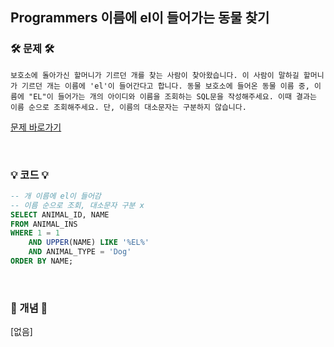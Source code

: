 ## Programmers 이름에 el이 들어가는 동물 찾기

### 🛠️ 문제 🛠️

```
보호소에 돌아가신 할머니가 기르던 개를 찾는 사람이 찾아왔습니다. 이 사람이 말하길 할머니가 기르던 개는 이름에 'el'이 들어간다고 합니다. 동물 보호소에 들어온 동물 이름 중, 이름에 "EL"이 들어가는 개의 아이디와 이름을 조회하는 SQL문을 작성해주세요. 이때 결과는 이름 순으로 조회해주세요. 단, 이름의 대소문자는 구분하지 않습니다.
```

[문제 바로가기](https://school.programmers.co.kr/learn/courses/30/lessons/59047)

<br/>

### 💡 코드 💡

```sql
-- 개 이름에 el이 들어감
-- 이름 순으로 조회, 대소문자 구분 x
SELECT ANIMAL_ID, NAME
FROM ANIMAL_INS
WHERE 1 = 1
    AND UPPER(NAME) LIKE '%EL%'
    AND ANIMAL_TYPE = 'Dog'
ORDER BY NAME;
```

<br/>

### 📙 개념 📙

[없음]
